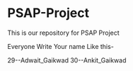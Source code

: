 # PSAP-Project

This is our repository for PSAP Project

Everyone Write Your name Like this-

29--Adwait_Gaikwad
30--Ankit_Gaikwad
